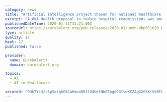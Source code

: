 ```yaml
---
category: news
title: "Artificial intelligence project chosen for national healthcare competition - with $1 million on the line"
excerpt: "A UVA Health proposal to reduce hospital readmissions was among 25 submissions chosen - from more than 300 applications - for a national competition seeking ideas on how artificial intelligence can improve healthcare. The UVA Health data science team will compete alongside proposals from organizations that include IBM and Mayo Clinic in the ..."
publishedDateTime: 2020-01-11T13:21:00Z
sourceUrl: https://eurekalert.org/pub_releases/2020-01/uovh-uhp011020.php
type: article
quality: 17
heat: 17
published: false

provider:
  name: EurekAlert!
  domain: eurekalert.org

topics:
  - AI
  - AI in Healthcare

secured: "Odk7YL3/cSpSqrgkG8CaHmsoR81lOQUetNbGEpgoQGIswXCZAgG20lKrVkBFnaOvzNfd+V+vfhjbgI8aRfpHHxXwOEE3VgaJ0KsWPDgUYpVdb0m+msTnlRN6v2O19FgiqVfQ647kCJu05UQp/YhfSmr4z8koGLyjbYRyjF0ZHDQ1mF1/lGE0JDdhTg89kuY4tyApMWS4VyFl2qOICwbtvT4Ak3PpbowHGtdvhe9bPWCakJ6CQneHm0RBs+Q+1zW62YAGd/Nf0C3TXk5RBZhpQaZtKmuiqco35KG3EcO8RUOaW3vm5r7pM79qURkpyo5GMj1emMj2GA1rZajmNovO04bwJXz7ZlPyajTdsFixhzZkmH/QNIMXrRtonYhW7gzFf2LAnBGFqSKUvcYk+DhZ0XPLjesO9fka5x7YsqNzPyogtNd9LS/6vmm8F7nNWr6ifPuCNFlbT/2atrA25C17PA==;mmIwNo/4b+zLOZALb5ylrA=="
---
```


